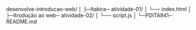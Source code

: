 desenvolve-introducao-web/
│
├─Itabira─ atividade-01/
│   └── index.html
│
├─Itrodução ao web─ atividade-02/
│   └── script.js
│
└─PDITA941─ README.md
